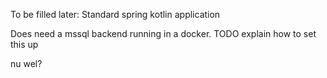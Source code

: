 To be filled later:
Standard spring kotlin application

Does need a mssql backend running in a docker.
TODO explain how to set this up


nu wel?
